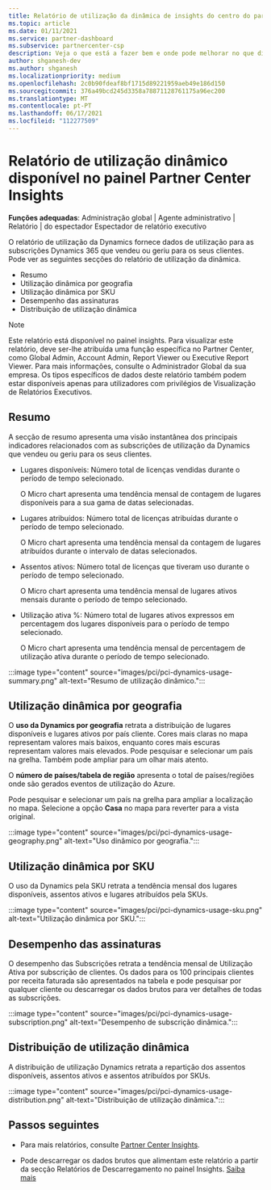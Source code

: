 ```yaml
---
title: Relatório de utilização da dinâmica de insights do centro do parceiro
ms.topic: article
ms.date: 01/11/2021
ms.service: partner-dashboard
ms.subservice: partnercenter-csp
description: Veja o que está a fazer bem e onde pode melhorar no que diz respeito ao uso de subscrições Dynamics que vende ou gere para os seus clientes.
author: shganesh-dev
ms.author: shganesh
ms.localizationpriority: medium
ms.openlocfilehash: 2c0b90fdeaf8bf1715d89221959aeb49e186d150
ms.sourcegitcommit: 376a49bcd245d3358a78871128761175a96ec200
ms.translationtype: MT
ms.contentlocale: pt-PT
ms.lasthandoff: 06/17/2021
ms.locfileid: "112277509"
---
```

# <a name="dynamics-usage-report-available-from-the-partner-center-insights-dashboard"></a>Relatório de utilização dinâmico disponível no painel Partner Center Insights

**Funções adequadas**: Administração global | Agente administrativo | Relatório | do espectador Espectador de relatório executivo

O relatório de utilização da Dynamics fornece dados de utilização para as subscrições Dynamics 365 que vendeu ou geriu para os seus clientes. Pode ver as seguintes secções do relatório de utilização da dinâmica.

- Resumo
- Utilização dinâmica por geografia
- Utilização dinâmica por SKU
- Desempenho das assinaturas
- Distribuição de utilização dinâmica

 > [!NOTE]
 > Este relatório está disponível no painel insights. Para visualizar este relatório, deve ser-lhe atribuída uma função específica no Partner Center, como Global Admin, Account Admin, Report Viewer ou Executive Report Viewer. Para mais informações, consulte o Administrador Global da sua empresa. Os tipos específicos de dados deste relatório também podem estar disponíveis apenas para utilizadores com privilégios de Visualização de Relatórios Executivos.

## <a name="summary"></a>Resumo

A secção de resumo apresenta uma visão instantânea dos principais indicadores relacionados com as subscrições de utilização da Dynamics que vendeu ou geriu para os seus clientes.  

- Lugares disponíveis: Número total de licenças vendidas durante o período de tempo selecionado.

   O Micro chart apresenta uma tendência mensal de contagem de lugares disponíveis para a sua gama de datas selecionadas.

- Lugares atribuídos: Número total de licenças atribuídas durante o período de tempo selecionado.

   O Micro chart apresenta uma tendência mensal da contagem de lugares atribuídos durante o intervalo de datas selecionados.

- Assentos ativos: Número total de licenças que tiveram uso durante o período de tempo selecionado. 

   O Micro chart apresenta uma tendência mensal de lugares ativos mensais durante o período de tempo selecionado.

- Utilização ativa %: Número total de lugares ativos expressos em percentagem dos lugares disponíveis para o período de tempo selecionado. 

   O Micro chart apresenta uma tendência mensal de percentagem de utilização ativa durante o período de tempo selecionado.

:::image type="content" source="images/pci/pci-dynamics-usage-summary.png" alt-text="Resumo de utilização dinâmico.":::

## <a name="dynamics-usage-by-geography"></a>Utilização dinâmica por geografia

O **uso da Dynamics por geografia** retrata a distribuição de lugares disponíveis e lugares ativos por país cliente. Cores mais claras no mapa representam valores mais baixos, enquanto cores mais escuras representam valores mais elevados. Pode pesquisar e selecionar um país na grelha. Também pode ampliar para um olhar mais atento.

O **número de países/tabela de região** apresenta o total de países/regiões onde são gerados eventos de utilização do Azure.

Pode pesquisar e selecionar um país na grelha para ampliar a localização no mapa. Selecione a opção **Casa** no mapa para reverter para a vista original.

:::image type="content" source="images/pci/pci-dynamics-usage-geography.png" alt-text="Uso dinâmico por geografia.":::

## <a name="dynamics-usage-by-sku"></a>Utilização dinâmica por SKU

O uso da Dynamics pela SKU retrata a tendência mensal dos lugares disponíveis, assentos ativos e lugares atribuídos pela SKUs.

:::image type="content" source="images/pci/pci-dynamics-usage-sku.png" alt-text="Utilização dinâmica por SKU.":::

## <a name="subscriptions-performance"></a>Desempenho das assinaturas

O desempenho das Subscrições retrata a tendência mensal de Utilização Ativa por subscrição de clientes. Os dados para os 100 principais clientes por receita faturada são apresentados na tabela e pode pesquisar por qualquer cliente ou descarregar os dados brutos para ver detalhes de todas as subscrições.

:::image type="content" source="images/pci/pci-dynamics-usage-subscription.png" alt-text="Desempenho de subscrição dinâmica.":::

## <a name="dynamics-usage-distribution"></a>Distribuição de utilização dinâmica

A distribuição de utilização Dynamics retrata a repartição dos assentos disponíveis, assentos ativos e assentos atribuídos por SKUs.

:::image type="content" source="images/pci/pci-dynamics-usage-distribution.png" alt-text="Distribuição de utilização dinâmica.":::

## <a name="next-steps"></a>Passos seguintes

- Para mais relatórios, consulte [Partner Center Insights](partner-center-insights.md).

- Pode descarregar os dados brutos que alimentam este relatório a partir da secção Relatórios de Descarregamento no painel Insights. [Saiba mais](pci-download-reports.md) 
